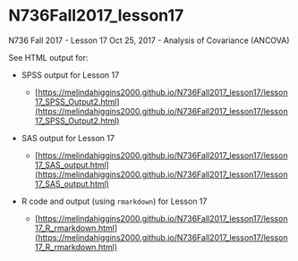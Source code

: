 # N736Fall2017_lesson17
N736 Fall 2017 - Lesson 17 Oct 25, 2017 - Analysis of Covariance (ANCOVA)

See HTML output for:

* SPSS output for Lesson 17
    - [https://melindahiggins2000.github.io/N736Fall2017_lesson17/lesson17_SPSS_Output2.html](https://melindahiggins2000.github.io/N736Fall2017_lesson17/lesson17_SPSS_Output2.html)
    
* SAS output for Lesson 17
    - [https://melindahiggins2000.github.io/N736Fall2017_lesson17/lesson17_SAS_output.html](https://melindahiggins2000.github.io/N736Fall2017_lesson17/lesson17_SAS_output.html)
    
* R code and output (using `rmarkdown`) for Lesson 17
    - [https://melindahiggins2000.github.io/N736Fall2017_lesson17/lesson17_R_rmarkdown.html](https://melindahiggins2000.github.io/N736Fall2017_lesson17/lesson17_R_rmarkdown.html)
